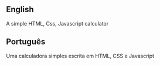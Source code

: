
## English
A simple HTML, Css, Javascript calculator

## Português
Uma calculadora simples escrita em HTML, CSS e Javascript
